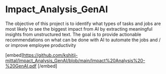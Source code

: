 # Impact_Analysis_GenAI
The objective of this project is to identify what types of tasks and jobs are most likely to see the biggest impact from AI by extracting meaningful insights from unstructured text.  The goal is to provide actionable recommendations on what can be done with AI to automate the jobs and / or improve employee productivity

[embed]https://github.com/kshitij-mittal/Impact_Analysis_GenAI/blob/main/Impact%20Analysis%20-%20GenAI.pdf [/embed]
